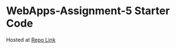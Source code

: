 # WebApps-Assignment-5 Starter Code

Hosted at [Repo Link](https://44-563-web-apps-f22.github.io/44563-webapps-assignment-5-AshokMurali98/)